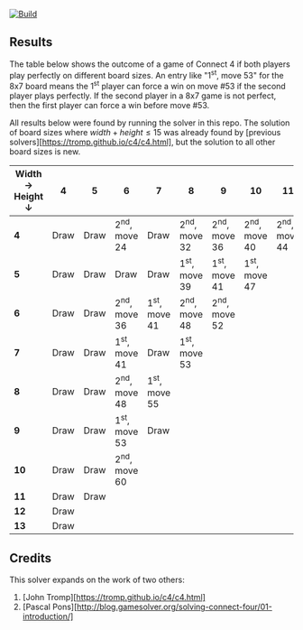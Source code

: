 [![Build](https://github.com/ChristopheSteininger/c4/actions/workflows/build-and-test.yml/badge.svg?branch=master)](https://github.com/ChristopheSteininger/c4/actions/workflows/build-and-test.yml?query=branch%3Amaster)

 ## Results

 The table below shows the outcome of a game of Connect 4 if both players play
 perfectly on different board sizes. An entry like "1<sup>st</sup>, move 53"
 for the 8x7 board means the 1<sup>st</sup> player can force a win on
 move #53 if the second player plays perfectly. If the second player in
 a 8x7 game is not perfect, then the first player can force a win before move
 #53.

 All results below were found by running the solver in this repo. The solution of
 board sizes where $width + height \leq 15$ was already found by
 [previous solvers][https://tromp.github.io/c4/c4.html], but the solution to all
 other board sizes is new.

| Width &rarr; <br> Height &darr; |    4 |    5 |                            6 |                            7 |                            8 |                            9 |                           10 |                           11 |                           12 |
| ------------------------------- | ---- | ---- | ---------------------------- | ---------------------------- | ---------------------------- | ---------------------------- | ---------------------------- | ---------------------------- | ---------------------------- |
|                           **4** | Draw | Draw | 2<sup>nd</sup>, <br> move 24 |                         Draw | 2<sup>nd</sup>, <br> move 32 | 2<sup>nd</sup>, <br> move 36 | 2<sup>nd</sup>, <br> move 40 | 2<sup>nd</sup>, <br> move 44 | 2<sup>nd</sup>, <br> move 48 |
|                           **5** | Draw | Draw |                         Draw |                         Draw | 1<sup>st</sup>, <br> move 39 | 1<sup>st</sup>, <br> move 41 | 1<sup>st</sup>, <br> move 47 |
|                           **6** | Draw | Draw | 2<sup>nd</sup>, <br> move 36 | 1<sup>st</sup>, <br> move 41 | 2<sup>nd</sup>, <br> move 48 | 2<sup>nd</sup>, <br> move 52
|                           **7** | Draw | Draw | 1<sup>st</sup>, <br> move 41 |                         Draw | 1<sup>st</sup>, <br> move 53 |
|                           **8** | Draw | Draw | 2<sup>nd</sup>, <br> move 48 | 1<sup>st</sup>, <br> move 55 |
|                           **9** | Draw | Draw | 1<sup>st</sup>, <br> move 53 |                         Draw |
|                          **10** | Draw | Draw | 2<sup>nd</sup>, <br> move 60 |
|                          **11** | Draw | Draw |
|                          **12** | Draw |
|                          **13** | Draw |

## Credits

This solver expands on the work of two others:
1. [John Tromp][https://tromp.github.io/c4/c4.html]
1. [Pascal Pons][http://blog.gamesolver.org/solving-connect-four/01-introduction/]
